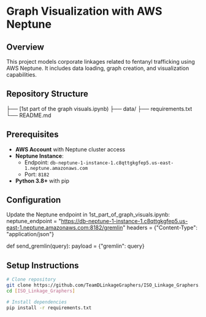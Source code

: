 # Graph Visualization with AWS Neptune

## Overview
This project models corporate linkages related to fentanyl trafficking using AWS Neptune. It includes data loading, graph creation, and visualization capabilities.

## Repository Structure
├── [1st part of the graph visuals.ipynb)
├── data/
├── requirements.txt
└── README.md


## Prerequisites
- **AWS Account** with Neptune cluster access
- **Neptune Instance**:
  - Endpoint: `db-neptune-1-instance-1.c8qttgkgfep5.us-east-1.neptune.amazonaws.com`
  - Port: `8182`
- **Python 3.8+** with pip

## Configuration

Update the Neptune endpoint in 1st_part_of_graph_visuals.ipynb:
neptune_endpoint = "https://db-neptune-1-instance-1.c8qttgkgfep5.us-east-1.neptune.amazonaws.com:8182/gremlin"
headers = {"Content-Type": "application/json"}

def send_gremlin(query):
    payload = {"gremlin": query}

## Setup Instructions
```bash
# Clone repository
git clone https://github.com/TeamDLinkageGraphers/ISO_Linkage_Graphers.git
cd [ISO_Linkage_Graphers]

# Install dependencies
pip install -r requirements.txt





